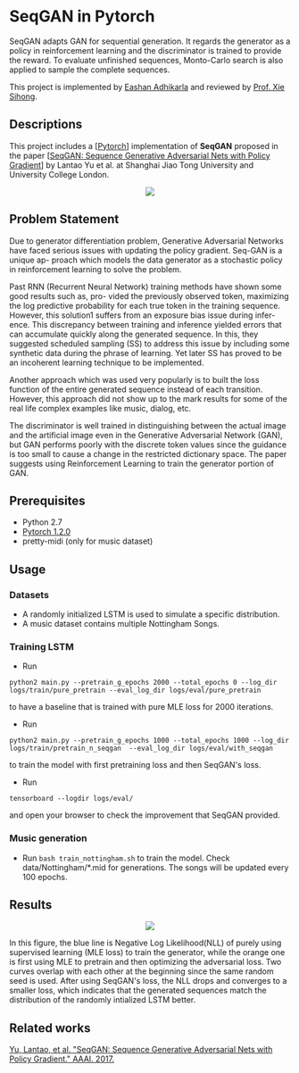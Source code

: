 # SeqGAN in Pytorch

SeqGAN adapts GAN for sequential generation. It regards the generator as a policy in reinforcement learning and the discriminator is trained to provide the reward. To evaluate unfinished sequences, Monto-Carlo search is also applied to sample the complete sequences.

This project is implemented by [Eashan Adhikarla](https://sites.google.com/eashanadhikarla) and reviewed by [Prof. Xie Sihong](http://www.cse.lehigh.edu/~sxie/projects.html).

## Descriptions
This project includes a [[Pytorch](https://github.com/pytorch)] implementation of **SeqGAN** proposed in the paper [[SeqGAN: Sequence Generative Adversarial Nets with Policy Gradient](https://arxiv.org/abs/1609.05473)] by Lantao Yu et al. at Shanghai Jiao Tong University and University College London.

<p align="center">
    <img src="https://github.com/LantaoYu/SeqGAN/raw/master/figures/seqgan.png">
</p>

## Problem Statement
Due to generator differentiation problem, Generative Adversarial Networks have faced serious issues with updating the policy gradient. Seq-GAN is a unique ap- proach which models the data generator as a stochastic policy in reinforcement learning to solve the problem.

Past RNN (Recurrent Neural Network) training methods have shown some good results such as, pro- vided the previously observed token, maximizing the log predictive probability for each true token in the training sequence. However, this solution1 suffers from an exposure bias issue during infer- ence. This discrepancy between training and inference yielded errors that can accumulate quickly along the generated sequence. In this, they suggested scheduled sampling (SS) to address this issue by including some synthetic data during the phrase of learning. Yet later SS has proved to be an incoherent learning technique to be implemented.

Another approach which was used very popularly is to built the loss function of the entire generated sequence instead of each transition. However, this approach did not show up to the mark results for some of the real life complex examples like music, dialog, etc.

The discriminator is well trained in distinguishing between the actual image and the artificial image even in the Generative Adversarial Network (GAN), but GAN performs poorly with the discrete token values since the guidance is too small to cause a change in the restricted dictionary space. The paper suggests using Reinforcement Learning to train the generator portion of GAN.

## Prerequisites

- Python 2.7
- [Pytorch 1.2.0](https://pytorch.org/)
- pretty-midi (only for music dataset)

## Usage

### Datasets

- A randomly initialized LSTM is used to simulate a specific distribution.
- A music dataset contains multiple Nottingham Songs.

### Training LSTM 

- Run 
```
python2 main.py --pretrain_g_epochs 2000 --total_epochs 0 --log_dir logs/train/pure_pretrain --eval_log_dir logs/eval/pure_pretrain
```
to have a baseline that is trained with pure MLE loss for 2000 iterations.
- Run 
```
python2 main.py --pretrain_g_epochs 1000 --total_epochs 1000 --log_dir logs/train/pretrain_n_seqgan  --eval_log_dir logs/eval/with_seqgan
```
to train the model with first pretraining loss and then SeqGAN's loss.
- Run 
```
tensorboard --logdir logs/eval/
```
and open your browser to check the improvement that SeqGAN provided.

### Music generation

- Run `bash train_nottingham.sh` to train the model. Check data/Nottingham/\*.mid for generations. The songs will be updated every 100 epochs.

## Results

<p align="center">
    <img src="figures/SeqGAN.png">
</p>
In this figure, the blue line is Negative Log Likelihood(NLL) of purely using supervised learning (MLE loss) to train the generator, while the orange one is first using MLE to pretrain and then optimizing the adversarial loss. Two curves overlap with each other at the beginning since the same random seed is used.  After using SeqGAN's loss, the NLL drops and converges to a smaller loss, which indicates that the generated sequences match the distribution of the randomly intialized LSTM better. 

## Related works

[Yu, Lantao, et al. "SeqGAN: Sequence Generative Adversarial Nets with Policy Gradient." AAAI. 2017.](https://arxiv.org/abs/1609.05473)
